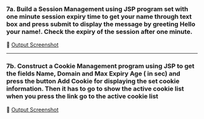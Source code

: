 ### 7a. Build a Session Management using JSP program set with one minute session expiry time  to get your name through text box and press submit  to  display  the message by greeting Hello your name!. Check the expiry of the session after one minute.
🔗 [Output Screenshot](https://github.com/14SowmyaShetty23/Java-Assignment/blob/main/7SessionManagmentJSP/7aSessionManagementJSP/7a%20(1).png)

---

### 7b. Construct a Cookie Management program using JSP to get the fields  Name, Domain and Max Expiry Age ( in sec) and press the button Add Cookie for displaying the set cookie information. Then it has to go to show the active cookie list when you press the link go to the active cookie list
🔗 [Output Screenshot](https://github.com/14SowmyaShetty23/Java-Assignment/blob/main/7SessionManagmentJSP/7bSessionManagementJSP/7b.png)
